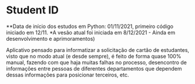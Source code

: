 # Student ID

**Data de início dos estudos em Python: 01/11/2021, primeiro código iniciado em 12/11. 
*A vesão atual foi iniciada em 8/12/2021 - Ainda em desenvolvimento e aprimoramentos)

Aplicativo pensado para informatizar a solicitação de cartão de estudantes, visto que no modo atual (e desde sempre), é feito de forma quase 100% manual, fazendo com que haja muitas falhas no processo, desencontro de informações entre pessoas de diferentes departamentos que dependem dessas informações para posicionar terceiros, etc.
